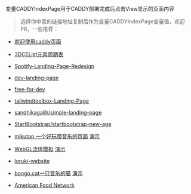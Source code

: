 变量CADDYIndexPage用于CADDY部署完成后点击View显示的页面内容  
  
> 选择你中意的链接地址复制后作为变量CADDYIndexPage变量值，欢迎PR，一些推荐：  
  
* [欢迎使用caddy页面](https://raw.githubusercontent.com/caddyserver/dist/master/welcome/index.html)  
  
* [3DCEList元素周期表](https://github.com/wulabing/3DCEList/archive/master.zip)  

* [Spotify-Landing-Page-Redesign](https://github.com/WebDevSimplified/Spotify-Landing-Page-Redesign/archive/master.zip)  

* [dev-landing-page](https://github.com/flexdinesh/dev-landing-page/archive/master.zip)  
  
* [free-for-dev](https://github.com/ripienaar/free-for-dev/archive/master.zip)  
  
* [tailwindtoolbox-Landing-Page](https://github.com/tailwindtoolbox/Landing-Page/archive/master.zip)  

* [sandhikagalih/simple-landing-page](https://github.com/sandhikagalih/simple-landing-page/archive/master.zip)  
  
* [StartBootstrap/startbootstrap-new-age](https://github.com/StartBootstrap/startbootstrap-new-age/archive/master.zip)  

* [mikutap 一个好玩带音乐的页面](https://github.com/AYJCSGM/mikutap/archive/master.zip) [演示](https://aidn.jp/mikutap)  

* [WebGL流体模拟](https://github.com/PavelDoGreat/WebGL-Fluid-Simulation/archive/master.zip) [演示](https://paveldogreat.github.io/WebGL-Fluid-Simulation/)  
  
* [loruki-website](https://github.com/bradtraversy/loruki-website/archive/master.zip)  
  
* [bongo.cat一只音乐的猫](https://github.com/Externalizable/bongo.cat/archive/master.zip) [演示](https://bongo.cat/)
* [American Food Network](https://www.foodnetwork.com/topics/american)
